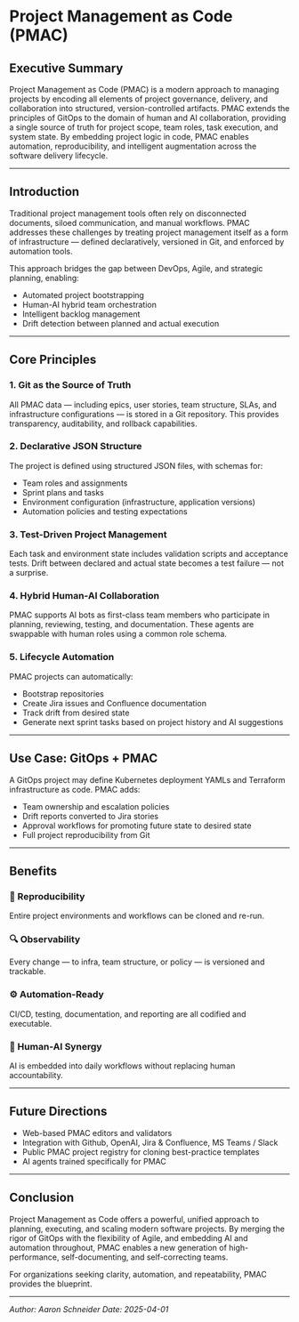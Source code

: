 # Project Management as Code (PMAC)

## Executive Summary
Project Management as Code (PMAC) is a modern approach to managing projects by encoding all elements of project governance, delivery, and collaboration into structured, version-controlled artifacts. PMAC extends the principles of GitOps to the domain of human and AI collaboration, providing a single source of truth for project scope, team roles, task execution, and system state. By embedding project logic in code, PMAC enables automation, reproducibility, and intelligent augmentation across the software delivery lifecycle.

---

## Introduction
Traditional project management tools often rely on disconnected documents, siloed communication, and manual workflows. PMAC addresses these challenges by treating project management itself as a form of infrastructure — defined declaratively, versioned in Git, and enforced by automation tools.

This approach bridges the gap between DevOps, Agile, and strategic planning, enabling:
- Automated project bootstrapping
- Human-AI hybrid team orchestration
- Intelligent backlog management
- Drift detection between planned and actual execution

---

## Core Principles

### 1. **Git as the Source of Truth**
All PMAC data — including epics, user stories, team structure, SLAs, and infrastructure configurations — is stored in a Git repository. This provides transparency, auditability, and rollback capabilities.

### 2. **Declarative JSON Structure**
The project is defined using structured JSON files, with schemas for:
- Team roles and assignments
- Sprint plans and tasks
- Environment configuration (infrastructure, application versions)
- Automation policies and testing expectations

### 3. **Test-Driven Project Management**
Each task and environment state includes validation scripts and acceptance tests. Drift between declared and actual state becomes a test failure — not a surprise.

### 4. **Hybrid Human-AI Collaboration**
PMAC supports AI bots as first-class team members who participate in planning, reviewing, testing, and documentation. These agents are swappable with human roles using a common role schema.

### 5. **Lifecycle Automation**
PMAC projects can automatically:
- Bootstrap repositories
- Create Jira issues and Confluence documentation
- Track drift from desired state
- Generate next sprint tasks based on project history and AI suggestions

---

## Use Case: GitOps + PMAC
A GitOps project may define Kubernetes deployment YAMLs and Terraform infrastructure as code. PMAC adds:
- Team ownership and escalation policies
- Drift reports converted to Jira stories
- Approval workflows for promoting future state to desired state
- Full project reproducibility from Git

---

## Benefits

### 🔁 Reproducibility
Entire project environments and workflows can be cloned and re-run.

### 🔍 Observability
Every change — to infra, team structure, or policy — is versioned and trackable.

### ⚙️ Automation-Ready
CI/CD, testing, documentation, and reporting are all codified and executable.

### 🤝 Human-AI Synergy
AI is embedded into daily workflows without replacing human accountability.

---

## Future Directions
- Web-based PMAC editors and validators
- Integration with Github, OpenAI, Jira & Confluence, MS Teams / Slack
- Public PMAC project registry for cloning best-practice templates
- AI agents trained specifically for PMAC

---

## Conclusion
Project Management as Code offers a powerful, unified approach to planning, executing, and scaling modern software projects. By merging the rigor of GitOps with the flexibility of Agile, and embedding AI and automation throughout, PMAC enables a new generation of high-performance, self-documenting, and self-correcting teams.

For organizations seeking clarity, automation, and repeatability, PMAC provides the blueprint.

---

*Author: Aaron Schneider*
*Date: 2025-04-01*

